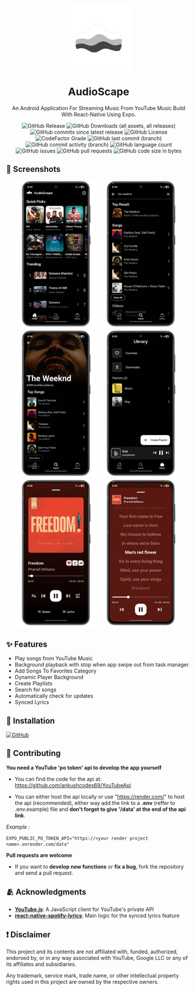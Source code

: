 <div align="center">
    <img src="./assets/images/transparent-icon.png" width="180" height="180" style="display: block; margin: 0 auto"/>
    <h1>AudioScape</h1>
    <p>An Android Application For Streaming Music From YouTube Music Build With React-Native Using Expo.</p>

![GitHub Release](https://img.shields.io/github/v/release/ankushcodes69/AudioScape?label=latest%20release)
![GitHub Downloads (all assets, all releases)](https://img.shields.io/github/downloads/ankushcodes69/AudioScape/total)
![GitHub commits since latest release](https://img.shields.io/github/commits-since/ankushcodes69/AudioScape/latest)
![GitHub License](https://img.shields.io/github/license/ankushcodes69/AudioScape?label=license)
![CodeFactor Grade](https://www.codefactor.io/repository/github/ankushcodes69/audioscape/badge)
![GitHub last commit (branch)](https://img.shields.io/github/last-commit/ankushcodes69/AudioScape/main)
![GitHub commit activity (branch)](https://img.shields.io/github/commit-activity/t/ankushcodes69/AudioScape?label=total%20commits)
![GitHub language count](https://img.shields.io/github/languages/count/ankushcodes69/AudioScape?label=languages%20used)
![GitHub issues](https://img.shields.io/github/issues/ankushcodes69/AudioScape)
![GitHub pull requests](https://img.shields.io/github/issues-pr/ankushcodes69/AudioScape)
![GitHub code size in bytes](https://img.shields.io/github/languages/code-size/ankushcodes69/AudioScape)

</div>

<!-- Test PR -->

## 📱 Screenshots

<div align="center">
   <img src="./assets/images/screenshot-1.png" width="45%" />
   <img src="./assets/images/screenshot-2.png" width="45%" />
   <img src="./assets/images/screenshot-3.png" width="45%" />
   <img src="./assets/images/screenshot-4.png" width="45%" />
   <img src="./assets/images/screenshot-5.png" width="45%" />
   <img src="./assets/images/screenshot-6.png" width="45%" />
</div>

## ✨ Features

- Play songs from YouTube Music
- Background playback with stop when app swipe out from task manager
- Add Songs To Favorites Category
- Dynamic Player Background
- Create Playlists
- Search for songs
- Automatically check for updates
- Synced Lyrics

## 📲 Installation

[<img src="./assets/images/getItGithub.png" alt="GitHub" height="80">](https://github.com/ankushcodes69/AudioScape/releases/latest)

## 🤝 Contributing

**You need a YouTube 'po token' api to develop the app yourself**

- You can find the code for the api at: https://github.com/ankushcodes69/YouTubeApi

- You can either host the api locally or use "https://render.com/" to host the api (recommended), either way add the link to a **.env** (reffer to .env.example) file and **don't forget to give '/data' at the end of the api link**.

*Example :*
```
EXPO_PUBLIC_PO_TOKEN_API="https://<your render project name>.onrender.com/data"
```

**Pull requests are welcome**

- If you want to **develop new functions** or **fix a bug**, fork the repository and send a pull request.

## 🫂 Acknowledgments

- [**YouTube.js**](https://github.com/LuanRT/YouTube.js): A JavaScript client for YouTube's private API
- [**react-native-spotify-lyrics**](https://github.com/uragirii/react-native-spotify-lyrics): Main logic for the synced lyrics feature

## ❗ Disclaimer

This project and its contents are not affiliated with, funded, authorized, endorsed by, or in any way associated with YouTube, Google LLC or any of its affiliates and subsidiaries.

Any trademark, service mark, trade name, or other intellectual property rights used in this project are owned by the respective owners.

